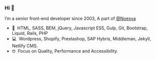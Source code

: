 ### Hi 👋
I’m a senior front-end developer since 2003, A part of [@Noesya](https://github.com/noesya)

- 🚀 &nbsp;HTML, SASS, BEM, jQuery, Javascript ES5, Gulp, Git, Bootstrap, Liquid, Rails, PHP
- 💻 &nbsp;Wordpress, Shopify, Prestashop, SAP Hybris, Middleman, Jekyll, Netlify CMS.
- 🤓 &nbsp;Focus on Quality, Performance and Accessibility.
